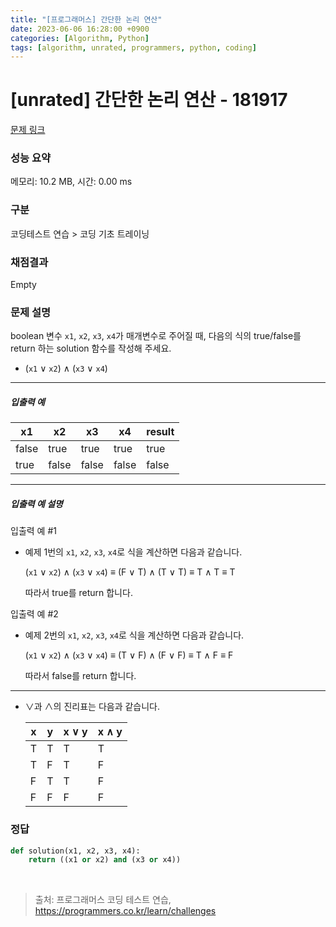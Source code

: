 ```yaml
---
title: "[프로그래머스] 간단한 논리 연산"
date: 2023-06-06 16:28:00 +0900
categories: [Algorithm, Python]
tags: [algorithm, unrated, programmers, python, coding]
---
```


# [unrated] 간단한 논리 연산 - 181917

[문제 링크](https://school.programmers.co.kr/learn/courses/30/lessons/181917)

### 성능 요약

메모리: 10.2 MB, 시간: 0.00 ms

### 구분

코딩테스트 연습 > 코딩 기초 트레이닝

### 채점결과

Empty

### 문제 설명

<p>boolean 변수 <code>x1</code>, <code>x2</code>, <code>x3</code>, <code>x4</code>가 매개변수로 주어질 때, 다음의 식의 true/false를 return 하는 solution 함수를 작성해 주세요.</p>

<ul>
<li>(<code>x1</code> ∨ <code>x2</code>) ∧ (<code>x3</code> ∨ <code>x4</code>)</li>
</ul>

<hr>

<h5>입출력 예</h5>

| x1    | x2    | x3    | x4    | result |
|-------|-------|-------|-------|--------|
| false | true  | true  | true  | true   |
| true  | false | false | false | false  |

<hr>

<h5>입출력 예 설명</h5>

<p>입출력 예 #1</p>

<ul>
<li><p>예제 1번의 <code>x1</code>, <code>x2</code>, <code>x3</code>, <code>x4</code>로 식을 계산하면 다음과 같습니다.</p>

<p>(<code>x1</code> ∨ <code>x2</code>) ∧ (<code>x3</code> ∨ <code>x4</code>) ≡ (F ∨ T) ∧ (T ∨ T) ≡ T ∧ T ≡ T</p>

<p>따라서 true를 return 합니다.</p></li>
</ul>

<p>입출력 예 #2</p>

<ul>
<li><p>예제 2번의 <code>x1</code>, <code>x2</code>, <code>x3</code>, <code>x4</code>로 식을 계산하면 다음과 같습니다.</p>

<p>(<code>x1</code> ∨ <code>x2</code>) ∧ (<code>x3</code> ∨ <code>x4</code>) ≡ (T ∨ F) ∧ (F ∨ F) ≡ T ∧ F ≡ F</p>

<p>따라서 false를 return 합니다.</p></li>
</ul>

<hr>

<ul>
<li><p>∨과 ∧의 진리표는 다음과 같습니다.</p>

| x | y | x ∨ y | x ∧ y |
|---|---|-------|-------|
| T | T | T     | T     |
| T | F | T     | F     |
| F | T | T     | F     |
| F | F | F     | F     |

</ul>

### 정답

```python
def solution(x1, x2, x3, x4):
    return ((x1 or x2) and (x3 or x4))
```

<br>

> 출처: 프로그래머스 코딩 테스트 연습, https://programmers.co.kr/learn/challenges
